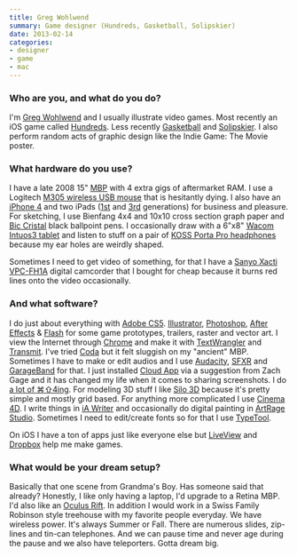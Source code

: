 ```yaml
---
title: Greg Wohlwend
summary: Game designer (Hundreds, Gasketball, Solipskier)
date: 2013-02-14
categories:
- designer
- game
- mac
---
```


### Who are you, and what do you do?

I'm [Greg Wohlwend](http://aeiowu.com/ "Greg's website") and I usually illustrate video games. Most recently an iOS game called [Hundreds][hundreds-ios]. Less recently [Gasketball][gasketball-ios] and [Solipskier][solipskier-ios]. I also perform random acts of graphic design like the Indie Game: The Movie poster. 
 
### What hardware do you use?

I have a late 2008 15" [MBP][macbook-pro] with 4 extra gigs of aftermarket RAM. I use a Logitech [M305 wireless USB mouse][m305] that is hesitantly dying. I also have an [iPhone 4][iphone-4] and two iPads ([1st][ipad] and [3rd][ipad-3] generations) for business and pleasure. For sketching, I use Bienfang 4x4 and 10x10 cross section graph paper and [Bic Cristal][cristal] black ballpoint pens. I occasionally draw with a 6"x8" [Wacom Intuos3 tablet][intuos] and listen to stuff on a pair of [KOSS Porta Pro headphones][porta-pro] because my ear holes are weirdly shaped. 

Sometimes I need to get video of something, for that I have a [Sanyo Xacti VPC-FH1A][xacti-vpc-fh1a] digital camcorder that I bought for cheap because it burns red lines onto the video occasionally.
 
### And what software?

I do just about everything with [Adobe CS5][creative-suite]. [Illustrator][], [Photoshop][], [After Effects][after-effects] & [Flash][] for some game prototypes, trailers, raster and vector art. I view the Internet through [Chrome][] and make it with [TextWrangler][] and [Transmit][]. I've tried [Coda][] but it felt sluggish on my "ancient" MBP. Sometimes I have to make or edit audios and I use [Audacity][], [SFXR][] and [GarageBand][] for that. I just installed [Cloud App][cloudapp] via a suggestion from Zach Gage and it has changed my life when it comes to sharing screenshots. I do [a lot of ⌘⇧4ing](https://vimeo.com/36999880 "Greg's video of his screenshots."). For modeling 3D stuff I like [Silo 3D][silo] because it's pretty simple and mostly grid based. For anything more complicated I use [Cinema 4D][cinema-4d]. I write things in [iA Writer][ia-writer] and occasionally do digital painting in [ArtRage Studio][artrage-studio]. Sometimes I need to edit/create fonts so for that I use [TypeTool][].

On iOS I have a ton of apps just like everyone else but [LiveView][liveview-ios] and [Dropbox][dropbox-ios] help me make games.
 
### What would be your dream setup?

Basically that one scene from Grandma's Boy. Has someone said that already? Honestly, I like only having a laptop, I'd upgrade to a Retina MBP. I'd also like an [Oculus Rift][rift]. In addition I would work in a Swiss Family Robinson style treehouse with my favorite people everyday. We have wireless power. It's always Summer or Fall. There are numerous slides, zip-lines and tin-can telephones. And we can pause time and never age during the pause and we also have teleporters. Gotta dream big.

[after-effects]: https://www.adobe.com/products/aftereffects.html "Motion graphics and video editing software."
[artrage-studio]: https://www.artrage.com/artrage-studio-pro-3-5/ "A drawing and painting tool."
[audacity]: https://sourceforge.net/projects/audacity/ "An open-source, cross-platform audio editor."
[chrome]: https://www.google.com/intl/en/chrome/ "A WebKit-based browser, where each tab runs in its own thread."
[cinema-4d]: http://web.archive.org/web/20160602174133/http://www.maxon.net/en/products/cinema-4d-prime/who-should-use-it.html "3D rendering software."
[cloudapp]: https://zight.com/ "A cloud-based file sharing menubar app for Mac OS X."
[coda]: https://panic.com/coda/ "A single-window HTML/web tool for the Mac."
[creative-suite]: https://www.adobe.com/creativecloud.html "A collection of design tools."
[cristal]: https://en.wikipedia.org/wiki/Bic_Cristal "A ballpoint pen."
[dropbox-ios]: https://www.dropbox.com/mobile?trigger=on "An iOS version of the syncing software."
[flash]: https://en.wikipedia.org/wiki/Adobe_Flash "A software and animation editor."
[garageband]: https://www.apple.com/mac/garageband/ "An audio recording and editing tool for the Mac."
[gasketball-ios]: https://apps.apple.com/us/app/gasketball/id542230950 "A shot matching game."
[hundreds-ios]: http://web.archive.org/web/20230723100441/https://playhundreds.com/ "A puzzle game."
[ia-writer]: https://ia.net/topics/ia-writer-for-mac "A full-screen writing tool for the Mac."
[illustrator]: https://www.adobe.com/products/illustrator.html "A vector graphics editor."
[intuos]: https://www.wacom.com/en-us/products/pen-tablets/wacom-intuos "A pen tablet."
[ipad-3]: https://www.apple.com/ipad/ "A tablet device with a retina display."
[ipad]: https://www.apple.com/ipad/ "A tablet device."
[iphone-4]: https://en.wikipedia.org/wiki/IPhone_4 "A smartphone."
[liveview-ios]: https://apps.apple.com/us/app/liveview/id301069270 "An iPhone remote screen viewer app for design and prototyping."
[m305]: http://web.archive.org/web/20220829094559/https://www.amazon.com/Logitech-M305-Wireless-Mouse-Black/dp/B003HC2FHE "A mouse."
[macbook-pro]: https://www.apple.com/macbook-pro/ "A laptop."
[photoshop]: https://www.adobe.com/products/photoshop.html "A bitmap image editor."
[porta-pro]: http://web.archive.org/web/20151022133436/http://www.koss.com:80/en/products/headphones/on-ear-headphones/PortaPro__Porta_Pro_On_Ear_Headphone "On-ear headphones."
[rift]: https://en.wikipedia.org/wiki/Oculus_Rift "A virtual reality helmet."
[sfxr]: http://www.drpetter.se/project_sfxr.html "A sound generator for video games."
[silo]: https://www.nevercenter.com/silo/ "A 3D modelling tool."
[solipskier-ios]: https://apps.apple.com/app/solipskier/id383281764 "A skiing game where you draw the track."
[textwrangler]: http://www.barebones.com/products/textwrangler/ "A free, powerful text editor for the Mac."
[transmit]: https://panic.com/transmit/ "An FTP/SFTP client for the Mac."
[typetool]: https://www.fontlab.com/font-editor/typetool/ "A font editor."
[xacti-vpc-fh1a]: http://web.archive.org/web/20230315154137/http://www.amazon.com/Sanyo-VPC-FH1A-Video-Digital-Photos/dp/B002Q4VC9G "A high definition video recorder and 8 megapixel camera."
